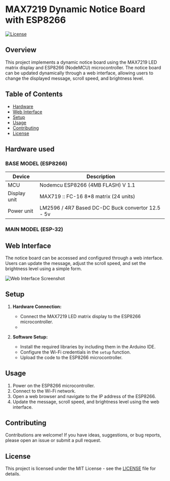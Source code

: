 # MAX7219 Dynamic Notice Board with ESP8266

[![License](https://img.shields.io/badge/License-MIT-blue.svg)](https://opensource.org/licenses/MIT)

## Overview

This project implements a dynamic notice board using the MAX7219 LED matrix display and ESP8266 (NodeMCU) microcontroller. The notice board can be updated dynamically through a web interface, allowing users to change the displayed message, scroll speed, and brightness level.

## Table of Contents

- [Hardware](#hardware)
- [Web Interface](#web-interface)
- [Setup](#setup)
- [Usage](#usage)
- [Contributing](#contributing)
- [License](#license)

## Hardware used

### BASE MODEL (ESP8266) 

| Device                           | Description                                      |
| -------------------------------- | -------------------------------------------------|
| MCU                              | Nodemcu ESP8266 (4MB FLASH) V 1.1                |
| Display unit                     | MAX719 :: FC-16 8*8 matrix (24 units)            |
| Power unit                       | LM2596 / 4R7 Based DC-DC Buck convertor 12.5 - 5v|

### MAIN MODEL (ESP-32)

## Web Interface

The notice board can be accessed and configured through a web interface. Users can update the message, adjust the scroll speed, and set the brightness level using a simple form.

![Web Interface Screenshot](/docs/web_interface.png)
<!-- Add additional screenshots or illustrations if needed -->

## Setup

1. **Hardware Connection:**
   - Connect the MAX7219 LED matrix display to the ESP8266 microcontroller.
   - <!-- Add specific hardware connection details -->

2. **Software Setup:**
   - Install the required libraries by including them in the Arduino IDE.
   - Configure the Wi-Fi credentials in the `setup` function.
   - Upload the code to the ESP8266 microcontroller.

## Usage

1. Power on the ESP8266 microcontroller.
2. Connect to the Wi-Fi network.
3. Open a web browser and navigate to the IP address of the ESP8266.
4. Update the message, scroll speed, and brightness level using the web interface.

## Contributing

Contributions are welcome! If you have ideas, suggestions, or bug reports, please open an issue or submit a pull request.

## License

This project is licensed under the MIT License - see the [LICENSE](LICENSE) file for details.
